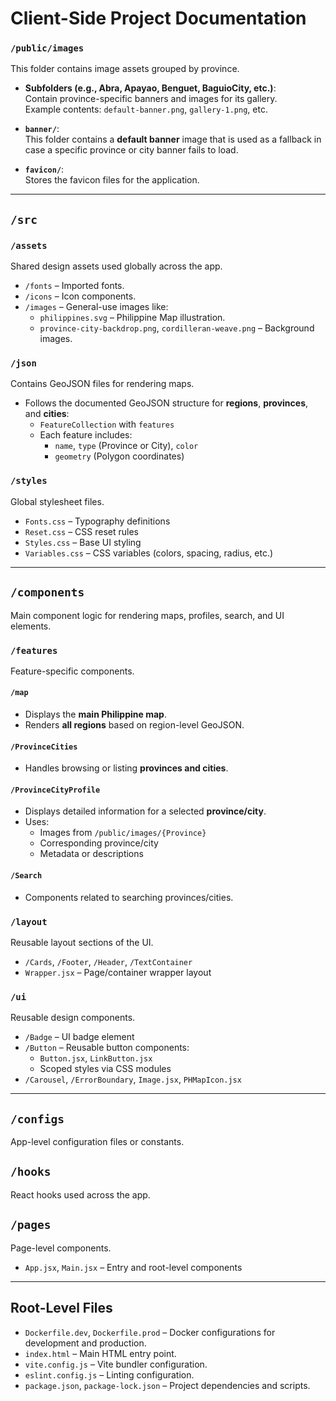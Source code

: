 # Client-Side Project Documentation

### `/public/images`
This folder contains image assets grouped by province.

- **Subfolders (e.g., Abra, Apayao, Benguet, BaguioCity, etc.)**:  
  Contain province-specific banners and images for its gallery.  
  Example contents: `default-banner.png`, `gallery-1.png`, etc.

- **`banner/`**:  
  This folder contains a **default banner** image that is used as a fallback in case a specific province or city banner fails to load.

- **`favicon/`**:  
  Stores the favicon files for the application.

---

## `/src`

### `/assets`
Shared design assets used globally across the app.

- `/fonts` – Imported fonts.  
- `/icons` – Icon components.  
- `/images` – General-use images like:  
  - `philippines.svg` – Philippine Map illustration.  
  - `province-city-backdrop.png`, `cordilleran-weave.png` – Background images.

### `/json`
Contains GeoJSON files for rendering maps.

- Follows the documented GeoJSON structure for **regions**, **provinces**, and **cities**:
  - `FeatureCollection` with `features`
  - Each feature includes:
    - `name`, `type` (Province or City), `color`
    - `geometry` (Polygon coordinates)

### `/styles`
Global stylesheet files.

- `Fonts.css` – Typography definitions  
- `Reset.css` – CSS reset rules  
- `Styles.css` – Base UI styling  
- `Variables.css` – CSS variables (colors, spacing, radius, etc.)

---

## `/components`
Main component logic for rendering maps, profiles, search, and UI elements.

### `/features`
Feature-specific components.

#### `/map`
- Displays the **main Philippine map**.  
- Renders **all regions** based on region-level GeoJSON.

#### `/ProvinceCities`
- Handles browsing or listing **provinces and cities**.

#### `/ProvinceCityProfile`
- Displays detailed information for a selected **province/city**.  
- Uses:
  - Images from `/public/images/{Province}`
  - Corresponding province/city
  - Metadata or descriptions

#### `/Search`
- Components related to searching provinces/cities.

### `/layout`
Reusable layout sections of the UI.

- `/Cards`, `/Footer`, `/Header`, `/TextContainer`  
- `Wrapper.jsx` – Page/container wrapper layout

### `/ui`
Reusable design components.

- `/Badge` – UI badge element  
- `/Button` – Reusable button components:
  - `Button.jsx`, `LinkButton.jsx`
  - Scoped styles via CSS modules  
- `/Carousel`, `/ErrorBoundary`, `Image.jsx`, `PHMapIcon.jsx`

---

## `/configs`
App-level configuration files or constants.

## `/hooks`
React hooks used across the app.

## `/pages`
Page-level components.

- `App.jsx`, `Main.jsx` – Entry and root-level components

---

## Root-Level Files

- `Dockerfile.dev`, `Dockerfile.prod` – Docker configurations for development and production.  
- `index.html` – Main HTML entry point.  
- `vite.config.js` – Vite bundler configuration.  
- `eslint.config.js` – Linting configuration.  
- `package.json`, `package-lock.json` – Project dependencies and scripts.